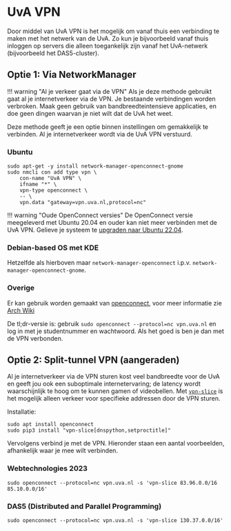 # UvA VPN

Door middel van UvA VPN is het mogelijk om vanaf thuis een verbinding te maken met het netwerk van de UvA. Zo kun je bijvoorbeeld vanaf thuis inloggen op servers die alleen toegankelijk zijn vanaf het UvA-netwerk (bijvoorbeeld het DAS5-cluster).

## Optie 1: Via NetworkManager

!!! warning "Al je verkeer gaat via de VPN"
    Als je deze methode gebruikt gaat al je internetverkeer via de VPN. Je bestaande verbindingen worden verbroken. Maak geen gebruik van bandbreedteintensieve applicaties, en doe geen dingen waarvan je niet wilt dat de UvA het weet.

Deze methode geeft je een optie binnen instellingen om gemakkelijk te verbinden. Al je internetverkeer wordt via de UvA VPN verstuurd.

### Ubuntu

```
sudo apt-get -y install network-manager-openconnect-gnome
sudo nmcli con add type vpn \
    con-name "UvA VPN" \
    ifname "*" \
    vpn-type openconnect \
    -- \
    vpn.data "gateway=vpn.uva.nl,protocol=nc"
```

!!! warning "Oude OpenConnect versies"
    De OpenConnect versie meegeleverd met Ubuntu 20.04 en ouder kan niet meer verbinden met de UvA VPN. Gelieve je systeem te [upgraden naar Ubuntu 22.04](./onderhoud.md).

### Debian-based OS met KDE

Hetzelfde als hierboven maar `network-manager-openconnect` i.p.v. `network-manager-openconnect-gnome`.

### Overige
Er kan gebruik worden gemaakt van [openconnect](http://www.infradead.org/openconnect/index.html), voor meer informatie zie [Arch Wiki](https://wiki.archlinux.org/index.php/OpenConnect)

De tl;dr-versie is: gebruik `sudo openconnect --protocol=nc vpn.uva.nl` en log in met je studentnummer en wachtwoord. Als het goed is ben je dan met de VPN verbonden.

## Optie 2: Split-tunnel VPN (aangeraden)

Al je internetverkeer via de VPN sturen kost veel bandbreedte voor de UvA en geeft jou ook een suboptimale internetervaring; de latency wordt waarschijnlijk te hoog om te kunnen gamen of videobellen. Met [`vpn-slice`](https://github.com/dlenski/vpn-slice) is het mogelijk alleen verkeer voor specifieke addressen door de VPN sturen.

Installatie:
```
sudo apt install openconnect
sudo pip3 install "vpn-slice[dnspython,setproctitle]"
```

Vervolgens verbind je met de VPN. Hieronder staan een aantal voorbeelden, afhankelijk waar je mee wilt verbinden.

### Webtechnologies 2023
```
sudo openconnect --protocol=nc vpn.uva.nl -s 'vpn-slice 83.96.0.0/16 85.10.0.0/16'
```

### DAS5 (Distributed and Parallel Programming)
```
sudo openconnect --protocol=nc vpn.uva.nl -s 'vpn-slice 130.37.0.0/16'
```

